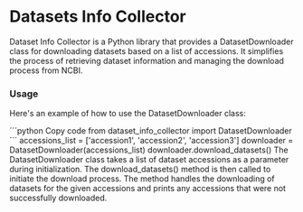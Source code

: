 # Datasets Info Collector
Dataset Info Collector is a Python library that provides a DatasetDownloader class for downloading datasets based on a list of accessions. It simplifies the process of retrieving dataset information and managing the download process from NCBI.

### Usage
Here's an example of how to use the DatasetDownloader class:

´´´python
Copy code
from dataset_info_collector import DatasetDownloader
´´´
accessions_list = ['accession1', 'accession2', 'accession3']
downloader = DatasetDownloader(accessions_list)
downloader.download_datasets()
The DatasetDownloader class takes a list of dataset accessions as a parameter during initialization. The download_datasets() method is then called to initiate the download process. The method handles the downloading of datasets for the given accessions and prints any accessions that were not successfully downloaded.
